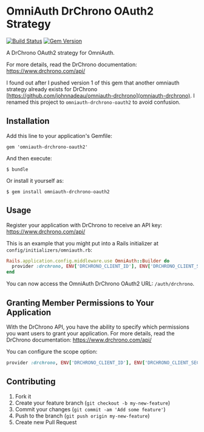 # OmniAuth DrChrono OAuth2 Strategy

[![Build Status](https://travis-ci.org/bartimaeus/omniauth-drchrono-oauth2.svg?branch=master)](https://travis-ci.org/bartimaeus/omniauth-drchrono-oauth2)
[![Gem Version](https://badge.fury.io/rb/omniauth-drchrono-oauth2.svg)](https://badge.fury.io/rb/omniauth-drchrono-oauth2)

A DrChrono OAuth2 strategy for OmniAuth.

For more details, read the DrChrono documentation: https://www.drchrono.com/api/

I found out after I pushed version 1 of this gem that another omniauth strategy already exists for DrChrono [https://github.com/johnnadeau/omniauth-drchrono](omniauth-drchrono). I renamed this project to `omniauth-drchrono-oauth2` to avoid confusion.

## Installation

Add this line to your application's Gemfile:

    gem 'omniauth-drchrono-oauth2'

And then execute:

    $ bundle

Or install it yourself as:

    $ gem install omniauth-drchrono-oauth2

## Usage

Register your application with DrChrono to receive an API key: https://www.drchrono.com/api/

This is an example that you might put into a Rails initializer at `config/initializers/omniauth.rb`:

```ruby
Rails.application.config.middleware.use OmniAuth::Builder do
  provider :drchrono, ENV['DRCHRONO_CLIENT_ID'], ENV['DRCHRONO_CLIENT_SECRET'], :scope => 'user:read patients:read patients:summary:read'
end
```

You can now access the OmniAuth DrChrono OAuth2 URL: `/auth/drchrono`.

## Granting Member Permissions to Your Application

With the DrChrono API, you have the ability to specify which permissions you want users to grant your application.
For more details, read the DrChrono documentation: https://www.drchrono.com/api/

You can configure the scope option:

```ruby
provider :drchrono, ENV['DRCHRONO_CLIENT_ID'], ENV['DRCHRONO_CLIENT_SECRET'], :scope => 'user:read'
```

## Contributing

1.  Fork it
2.  Create your feature branch (`git checkout -b my-new-feature`)
3.  Commit your changes (`git commit -am 'Add some feature'`)
4.  Push to the branch (`git push origin my-new-feature`)
5.  Create new Pull Request
